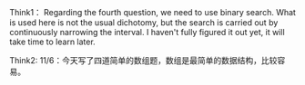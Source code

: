 Think1：
Regarding the fourth question, we need to use binary search. What is used here is not the usual dichotomy, 
but the search is carried out by continuously narrowing the interval. 
I haven't fully figured it out yet, it will take time to learn later.

Think2:
11/6：今天写了四道简单的数组题，数组是最简单的数据结构，比较容易。
